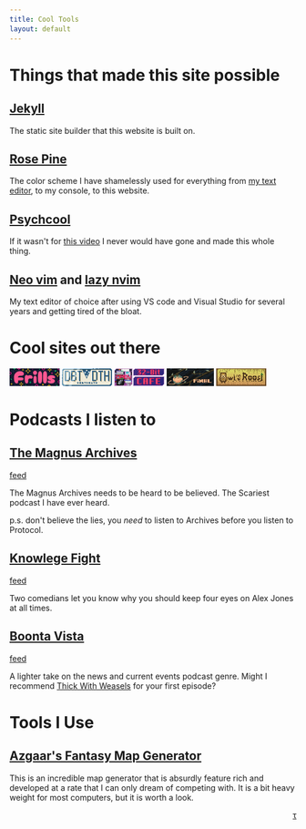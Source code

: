 ```yaml
---
title: Cool Tools
layout: default
---
```


# Things that made this site possible

## [Jekyll](https://jekyllrb.com/)

The static site builder that this website is built on.

## [Rose Pine](https://rosepinetheme.com/)

The color scheme I have shamelessly used for everything from [my text editor](#neo-vim-and-lazy-nvim), to my console, to this website.

## [Psychcool](https://psychcool.org/)

If it wasn't for [this video](https://piped.video/watch?v=zswyWBtF-7Y) I never would have gone and made this whole thing.

## [Neo vim](https://github.com/neovim/neovim) and [lazy nvim](https://github.com/folke/lazy.nvim)

My text editor of choice after using VS code and Visual Studio for several years and getting tired of the bloat.

# Cool sites out there

<div class="grid">
 <a href="https://frills.dev"><img src="assets/buttons/frills.png"></a>
 <a href="https://debtdeath.neocities.org"><img src="assets/buttons/debtdeath.png"></a>
 <a href="https://32bit.cafe"><img src="assets/buttons/32bitcafe.png"></a>
 <a href="https://finel.neocities.org"><img src="assets/buttons/Finel2.png"></a>
 <a href="https://owlsroost.xyz"><img src="assets/buttons/OwlBanner.gif"></a>
</div>

# Podcasts I listen to

## [The Magnus Archives](https://rustyquill.com/show/the-magnus-archives/)

[feed](http://rss.acast.com/themagnusarchives)

The Magnus Archives needs to be heard to be believed. The Scariest podcast I have ever heard.

p.s. don't believe the lies, you _need_ to listen to Archives before you listen to Protocol.

## [Knowlege Fight](https://knowledgefight.com/)

[feed](http://feeds.libsyn.com/92106/rss)

Two comedians let you know why you should keep four eyes on Alex Jones at all times.

## [Boonta Vista](https://boontavista.com/)

[feed](http://feeds.soundcloud.com/users/soundcloud:users:307723090/sounds.rss)

A lighter take on the news and current events podcast genre. Might I recommend [Thick With Weasels](https://soundcloud.com/boontavista/episode-238) for your first episode?

# Tools I Use

## [Azgaar's Fantasy Map Generator](https://azgaar.github.io/Fantasy-Map-Generator/)

This is an incredible map generator that is absurdly feature rich and developed at a rate that I can only dream of competing with. It is a bit heavy weight for most computers, but it is worth a look.

<div style="text-align:right">
<a href="https://cd5k.net/tau/">&tau;</a>
</div>
